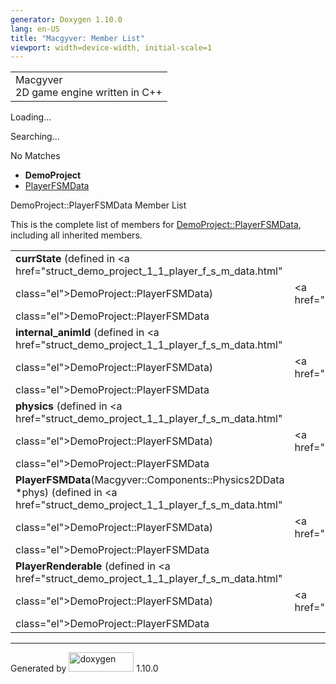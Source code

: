 ```yaml
---
generator: Doxygen 1.10.0
lang: en-US
title: "Macgyver: Member List"
viewport: width=device-width, initial-scale=1
---
```


<div id="top">

<div id="titlearea">

<table data-cellspacing="0" data-cellpadding="0">
<colgroup>
<col style="width: 100%" />
</colgroup>
<tbody>
<tr id="projectrow" class="odd">
<td id="projectalign"><div id="projectname">
Macgyver
</div>
<div id="projectbrief">
2D game engine written in C++
</div></td>
</tr>
</tbody>
</table>

</div>

<div id="main-nav">

</div>

<div id="MSearchSelectWindow"
onmouseover="return searchBox.OnSearchSelectShow()"
onmouseout="return searchBox.OnSearchSelectHide()"
onkeydown="return searchBox.OnSearchSelectKey(event)">

</div>

<div id="MSearchResultsWindow">

<div id="MSearchResults">

<div class="SRPage">

<div id="SRIndex">

<div id="SRResults">

</div>

<div id="Loading" class="SRStatus">

Loading...

</div>

<div id="Searching" class="SRStatus">

Searching...

</div>

<div id="NoMatches" class="SRStatus">

No Matches

</div>

</div>

</div>

</div>

</div>

<div id="nav-path" class="navpath">

- **DemoProject**
- <a href="struct_demo_project_1_1_player_f_s_m_data.html"
  class="el">PlayerFSMData</a>

</div>

</div>

<div class="header">

<div class="headertitle">

<div class="title">

DemoProject::PlayerFSMData Member List

</div>

</div>

</div>

<div class="contents">

This is the complete list of members for
<a href="struct_demo_project_1_1_player_f_s_m_data.html"
class="el">DemoProject::PlayerFSMData</a>, including all inherited
members.

|                                                                                                                                    |                                                          |     |
|------------------------------------------------------------------------------------------------------------------------------------|----------------------------------------------------------|-----|
| **currState** (defined in <a href="struct_demo_project_1_1_player_f_s_m_data.html"                                                 
 class="el">DemoProject::PlayerFSMData</a>)                                                                                          | <a href="struct_demo_project_1_1_player_f_s_m_data.html" 
                                                                                                                                      class="el">DemoProject::PlayerFSMData</a>                 |     |
| **internal_animId** (defined in <a href="struct_demo_project_1_1_player_f_s_m_data.html"                                           
 class="el">DemoProject::PlayerFSMData</a>)                                                                                          | <a href="struct_demo_project_1_1_player_f_s_m_data.html" 
                                                                                                                                      class="el">DemoProject::PlayerFSMData</a>                 |     |
| **physics** (defined in <a href="struct_demo_project_1_1_player_f_s_m_data.html"                                                   
 class="el">DemoProject::PlayerFSMData</a>)                                                                                          | <a href="struct_demo_project_1_1_player_f_s_m_data.html" 
                                                                                                                                      class="el">DemoProject::PlayerFSMData</a>                 |     |
| **PlayerFSMData**(Macgyver::Components::Physics2DData \*phys) (defined in <a href="struct_demo_project_1_1_player_f_s_m_data.html" 
 class="el">DemoProject::PlayerFSMData</a>)                                                                                          | <a href="struct_demo_project_1_1_player_f_s_m_data.html" 
                                                                                                                                      class="el">DemoProject::PlayerFSMData</a>                 |     |
| **PlayerRenderable** (defined in <a href="struct_demo_project_1_1_player_f_s_m_data.html"                                          
 class="el">DemoProject::PlayerFSMData</a>)                                                                                          | <a href="struct_demo_project_1_1_player_f_s_m_data.html" 
                                                                                                                                      class="el">DemoProject::PlayerFSMData</a>                 |     |

</div>

------------------------------------------------------------------------

<span class="small">Generated
by [<img src="doxygen.svg" class="footer" width="104" height="31"
alt="doxygen" />](https://www.doxygen.org/index.html) 1.10.0</span>
